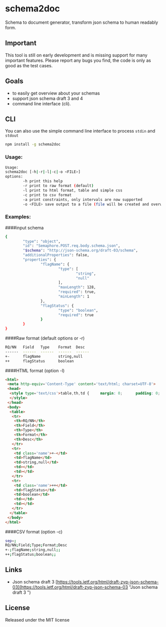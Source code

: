 # schema2doc

Schema to document generator, transform json schema to human readably form.

## Important

This tool is still on early development and is missing support for many
important features. Please report any bugs you find, the code is only as good
as the test cases.

## Goals

 - to easily get overview about your schemas
 - support json schema draft 3 and 4
 - command line interface (cli).

## CLI

You can also use the simple command line interface to process `stdin` and
`stdout`

```sh
npm install -g schema2doc
```

### Usage:

````sh
Usage:
schema2doc [-h|-r|-l|-c|-o <FILE>]
options:
        -h print this help
        -r print to raw format (default)
        -l print to html format, table and simple css
        -c print to csv format
        -a print constraints, only intervals are now supported
        -o <FILE> save output to a file (file will be created and overwritten)
````

### Examples:

####input schema

```sh
{
        "type": "object",
        "id": "Semaphore.POST.req.body.schema.json",
        "$schema": "http://json-schema.org/draft-03/schema",
        "additionalProperties": false,
        "properties": {
                "flagName": {
                        "type": [
                                "string",
                                "null"
                        ],
                        "maxLength": 128,
                        "required": true,
                        "minLength": 1
                },
                "flagStatus": {
                        "type": "boolean",
                        "required": true
                }
        }
}
```

####Raw format (default options or -r)

```sh
RQ/NN   Field   Type    Format  Desc
------  ------  ------  ------  ------
+-      flagName        string,null
++      flagStatus      boolean
```


####HTML format (option -l)

```html
<html>
 <meta http-equiv='Content-Type' content='text/html; charset=UTF-8'>
 <head>
  <style type='text/css'>table,th,td {     margin: 0;      padding: 0;     border: 1px solid black;border-collapse: collapse;}table table {width: 100%;border: 0;}td {vertical-align:top;}td.name {font-weight:bold;color: blue;   width: 150px;}
  </style>
 </head>
 <body>
  <table>
   <tr>
    <th>RQ/NN</th>
    <th>Field</th>
    <th>Type</th>
    <th>Format</th>
    <th>Desc</th>
   </tr>
   <tr>
    <td class='name'>+-</td>
    <td>flagName</td>
    <td>string,null</td>
    <td></td>
    <td></td>
   </tr>
   <tr>
    <td class='name'>++</td>
    <td>flagStatus</td>
    <td>boolean</td>
    <td></td>
    <td></td>
   </tr>
  </table>
 </body>
</html>
```


####CSV format (option -c)

```sh
sep=;
RQ/NN;Field;Type;Format;Desc
+-;flagName;string,null;;
++;flagStatus;boolean;;
```
## Links

 - Json schema draft 3 [https://tools.ietf.org/html/draft-zyp-json-schema-03](https://tools.ietf.org/html/draft-zyp-json-schema-03 "Json schema draft 3 ")

## License

Released under the MIT license


